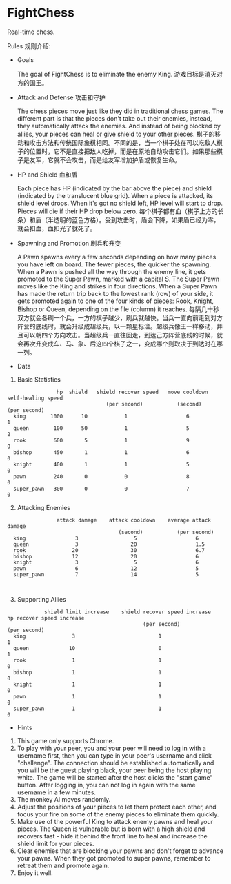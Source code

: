 FightChess
==========
Real-time chess. 

Rules 规则介绍:

- Goals

  The goal of FightChess is to eliminate the enemy King.
  游戏目标是消灭对方的国王。

- Attack and Defense 攻击和守护

  The chess pieces move just like they did in traditional chess games. The different part is that the pieces don't take out their enemies, instead, they automatically attack the enemies. And instead of being blocked by allies, your pieces can heal or give shield to your other pieces.
  棋子的移动和攻击方法和传统国际象棋相同。不同的是，当一个棋子处在可以吃敌人棋子的位置时，它不是直接把敌人吃掉，而是在原地自动攻击它们。如果那些棋子是友军，它就不会攻击，而是给友军增加护盾或恢复生命。
  
- HP and Shield 血和盾

  Each piece has HP (indicated by the bar above the piece) and shield (indicated by the translucent blue grid). When a piece is attacked, its shield level drops. When it's got no shield left, HP level will start to drop. Pieces will die if their HP drop below zero.
  每个棋子都有血（棋子上方的长条）和盾（半透明的蓝色方格）。受到攻击时，盾会下降，如果盾已经为零，就会扣血，血扣光了就死了。

- Spawning and Promotion 刷兵和升变

  A Pawn spawns every a few seconds depending on how many pieces you have left on board. The fewer pieces, the quicker the spawning. When a Pawn is pushed all the way through the enemy line, it gets promoted to the Super Pawn, marked with a capital S. The Super Pawn moves like the King and strikes in four directions. When a Super Pawn has made the return trip back to the lowest rank (row) of your side, it gets promoted again to one of the four kinds of pieces: Rook, Knight, Bishop or Queen, depending on the file (column) it reaches.
  每隔几十秒双方就会各刷一个兵，一方的棋子越少，刷兵就越快。当兵一直向前走到对方阵营的底线时，就会升级成超级兵，以一颗星标注。超级兵像王一样移动，并且可以朝四个方向攻击。当超级兵一直往回走，到达己方阵营底线的时候，就会再次升变成车、马、象、后这四个棋子之一，变成哪个则取决于到达时在哪一列。

- Data

1. Basic Statistics

```
                hp  shield   shield recover speed   move cooldown   self-healing speed
                                (per second)           (second)         (per second)
  king        1000      10            1                   6                 1
  queen        100      50            1                   5                 2
  rook         600       5            1                   9                 0
  bishop       450       1            1                   6                 0
  knight       400       1            1                   5                 0
  pawn         240       0            0                   8                 0
  super_pawn   300       0            0                   7                 0
```

2. Attacking Enemies

```
                attack damage    attack cooldown    average attack damage
                                    (second)           (per second)
  king                3                  5                   6
  queen               3                 20                   1.5
  rook               20                 30                   6.7
  bishop             12                 20                   6
  knight              3                  5                   6
  pawn                6                 12                   5
  super_pawn          7                 14                   5



```

3. Supporting Allies

```
            shield limit increase    shield recover speed increase    hp recover speed increase
                                            (per second)                    (per second)
  king               3                           1                              1                             
  queen             10                           0                              1                            
  rook               1                           1                              0                             
  bishop             1                           1                              0                             
  knight             1                           1                              0                             
  pawn               1                           1                              0                             
  super_pawn         1                           1                              0                             
```


- Hints

1. This game only supports Chrome.
2. To play with your peer, you and your peer will need to log in with a username first, then you can type in your peer's username and click "challenge". The connection should be established automatically and you will be the guest playing black, your peer being the host playing white. The game will be started after the host clicks the "start game" button. After logging in, you can not log in again with the same username in a few minutes.
3. The monkey AI moves randomly.
4. Adjust the positions of your pieces to let them protect each other, and focus your fire on some of the enemy pieces to eliminate them quickly.
5. Make use of the powerful King to attack enemy pawns and heal your pieces. The Queen is vulnerable but is born with a high shield and recovers fast - hide it behind the front line to heal and increase the shield limit for your pieces.
6. Clear enemies that are blocking your pawns and don't forget to advance your pawns. When they got promoted to super pawns, remember to retreat them and promote again.
7. Enjoy it well.